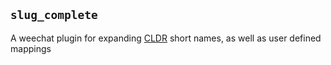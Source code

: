 ## `slug_complete`

A weechat plugin for expanding [CLDR](https://cldr.unicode.org/) short names, as
well as user defined mappings
